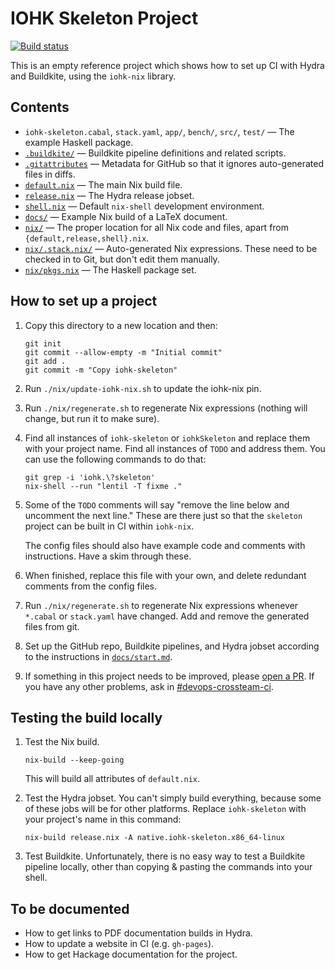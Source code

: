 # IOHK Skeleton Project

[![Build status](https://badge.buildkite.com/e5b12d0fd507084fbdb1849da2de467f1de66b3e5c6d954554.svg)](https://buildkite.com/input-output-hk/iohk-nix)

This is an empty reference project which shows how to set up CI with
Hydra and Buildkite, using the `iohk-nix` library.


## Contents

 * `iohk-skeleton.cabal`, `stack.yaml`, `app/`, `bench/`, `src/`, `test/` — The example Haskell package.
 * [`.buildkite/`](./buildkite/) — Buildkite pipeline definitions and related scripts.
 * [`.gitattributes`](./.gitattributes) — Metadata for GitHub so that it ignores auto-generated files in diffs.
 * [`default.nix`](./default.nix) — The main Nix build file.
 * [`release.nix`](./release.nix) — The Hydra release jobset.
 * [`shell.nix`](./shell.nix) — Default `nix-shell` development environment.
 * [`docs/`](./docs/) — Example Nix build of a LaTeX document.
 * [`nix/`](./nix/) — The proper location for all Nix code and files, apart from `{default,release,shell}.nix`.
 * [`nix/.stack.nix/`](./nix/.stack.nix/) — Auto-generated Nix expressions. These need to be checked in to Git, but don't edit them manually.
 * [`nix/pkgs.nix`](./nix/pkgs.nix) — The Haskell package set.

## How to set up a project

1. Copy this directory to a new location and then:
   ```
   git init
   git commit --allow-empty -m "Initial commit"
   git add .
   git commit -m "Copy iohk-skeleton"
   ```

2. Run `./nix/update-iohk-nix.sh` to update the iohk-nix pin.

3. Run `./nix/regenerate.sh` to regenerate Nix expressions (nothing
   will change, but run it to make sure).

4. Find all instances of `iohk-skeleton` or `iohkSkeleton` and replace
   them with your project name. Find all instances of `TODO` and
   address them. You can use the following commands to do that:

   ```
   git grep -i 'iohk.\?skeleton'
   nix-shell --run "lentil -T fixme ."
   ```

5. Some of the `TODO` comments will say "remove the line below and uncomment the
   next line." These are there just so that the `skeleton` project can be built
   in CI within `iohk-nix`.

   The config files should also have example code and comments with
   instructions. Have a skim through these.

6. When finished, replace this file with your own, and delete
   redundant comments from the config files.

7. Run `./nix/regenerate.sh` to regenerate Nix expressions whenever
   `*.cabal` or `stack.yaml` have changed. Add and remove the
   generated files from git.

8. Set up the GitHub repo, Buildkite pipelines, and Hydra jobset according to
   the instructions in [`docs/start.md`](../docs/start.md).

9. If something in this project needs to be improved, please
   [open a PR](https://github.com/input-output-hk/iohk-nix/pulls).
   If you have any other problems, ask in
   [#devops-crossteam-ci](https://app.slack.com/client/T0N639Z4N/CAP8NM7N0).


## Testing the build locally

1. Test the Nix build.

   ```
   nix-build --keep-going
   ```

   This will build all attributes of `default.nix`.

2. Test the Hydra jobset. You can't simply build everything, because some of
   these jobs will be for other platforms. Replace `iohk-skeleton` with your
   project's name in this command:

   ```
   nix-build release.nix -A native.iohk-skeleton.x86_64-linux
   ```

3. Test Buildkite. Unfortunately, there is no easy way to test a Buildkite
   pipeline locally, other than copying & pasting the commands into your shell.


## To be documented

- How to get links to PDF documentation builds in Hydra.
- How to update a website in CI (e.g. `gh-pages`).
- How to get Hackage documentation for the project.
